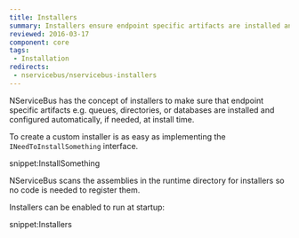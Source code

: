 ```yaml
---
title: Installers
summary: Installers ensure endpoint specific artifacts are installed and configured automatically.
reviewed: 2016-03-17
component: core
tags:
 - Installation
redirects:
 - nservicebus/nservicebus-installers
---
```


NServiceBus has the concept of installers to make sure that endpoint specific artifacts e.g. queues, directories, or databases are installed and configured automatically, if needed, at install time.

To create a custom installer is as easy as implementing the `INeedToInstallSomething` interface.

snippet:InstallSomething

NServiceBus scans the assemblies in the runtime directory for installers so no code is needed to register them.


Installers can be enabled to run at startup:

snippet:Installers
